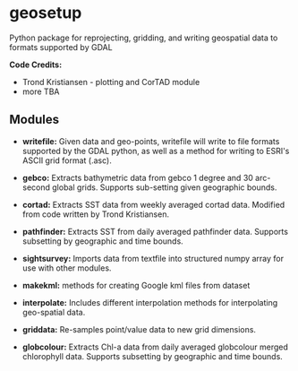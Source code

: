 geosetup
========

Python package for reprojecting, gridding, and writing geospatial data to formats supported by GDAL

**Code Credits:**
* Trond Kristiansen - plotting and CorTAD module
* more TBA

Modules
-------

* **writefile:** Given data and geo-points, writefile will write to file formats supported by the GDAL python, as well as a method for writing to ESRI's ASCII grid format (.asc).

* **gebco:** Extracts bathymetric data from gebco 1 degree and 30 arc-second global grids. Supports sub-setting given geographic bounds.

* **cortad:** Extracts SST data from weekly averaged cortad data. Modified from code written by Trond Kristiansen.

* **pathfinder:** Extracts SST from daily averaged pathfinder data. Supports subsetting by geographic and time bounds.

* **sightsurvey:** Imports data from textfile into structured numpy array for use with other modules.

* **makekml:** methods for creating Google kml files from dataset

* **interpolate:** Includes different interpolation methods for interpolating geo-spatial data. 

* **griddata:** Re-samples point/value data to new grid dimensions.

* **globcolour:** Extracts Chl-a data from daily averaged globcolour merged chlorophyll data. Supports subsetting by geographic and time bounds.


